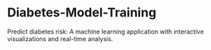 # Diabetes-Model-Training
Predict diabetes risk: A machine learning application with interactive visualizations and real-time analysis.
